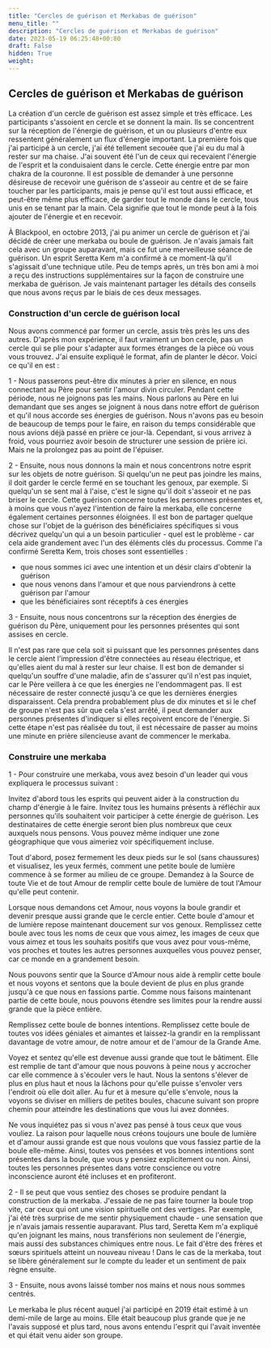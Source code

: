 ```yaml
---
title: "Cercles de guérison et Merkabas de guérison"
menu_title: ""
description: "Cercles de guérison et Merkabas de guérison"
date: 2023-05-19 06:25:48+00:80
draft: False
hidden: True
weight:
---
```

## Cercles de guérison et Merkabas de guérison

La création d'un cercle de guérison est assez simple et très efficace. Les participants s'assoient en cercle et se donnent la main. Ils se concentrent sur la réception de l'énergie de guérison, et un ou plusieurs d'entre eux ressentent généralement un flux d'énergie important. La première fois que j'ai participé à un cercle, j'ai été tellement secouée que j'ai eu du mal à rester sur ma chaise. J'ai souvent été l'un de ceux qui recevaient l'énergie de l'esprit et la conduisaient dans le cercle. Cette énergie entre par mon chakra de la couronne. Il est possible de demander à une personne désireuse de recevoir une guérison de s'asseoir au centre et de se faire toucher par les participants, mais je pense qu'il est tout aussi efficace, et peut-être même plus efficace, de garder tout le monde dans le cercle, tous unis en se tenant par la main. Cela signifie que tout le monde peut à la fois ajouter de l'énergie et en recevoir.

À Blackpool, en octobre 2013, j'ai pu animer un cercle de guérison et j'ai décidé de créer une merkaba ou boule de guérison. Je n'avais jamais fait cela avec un groupe auparavant, mais ce fut une merveilleuse séance de guérison. Un esprit Seretta Kem m'a confirmé à ce moment-là qu'il s'agissait d'une technique utile. Peu de temps après, un très bon ami à moi a reçu des instructions supplémentaires sur la façon de construire une merkaba de guérison. Je vais maintenant partager les détails des conseils que nous avons reçus par le biais de ces deux messages.

### Construction d'un cercle de guérison local

Nous avons commencé par former un cercle, assis très près les uns des autres. D'après mon expérience, il faut vraiment un bon cercle, pas un cercle qui se plie pour s'adapter aux formes étranges de la pièce où vous vous trouvez. J'ai ensuite expliqué le format, afin de planter le décor. Voici ce qu'il en est :

1 - Nous passerons peut-être dix minutes à prier en silence, en nous connectant au Père pour sentir l'amour divin circuler. Pendant cette période, nous ne joignons pas les mains. Nous parlons au Père en lui demandant que ses anges se joignent à nous dans notre effort de guérison et qu'il nous accorde ses énergies de guérison. Nous n'avons pas eu besoin de beaucoup de temps pour le faire, en raison du temps considérable que nous avions déjà passé en prière ce jour-là. Cependant, si vous arrivez à froid, vous pourriez avoir besoin de structurer une session de prière ici. Mais ne la prolongez pas au point de l'épuiser.

2 - Ensuite, nous nous donnons la main et nous concentrons notre esprit sur les objets de notre guérison. Si quelqu'un ne peut pas joindre les mains, il doit garder le cercle fermé en se touchant les genoux, par exemple. Si quelqu'un se sent mal à l'aise, c'est le signe qu'il doit s'asseoir et ne pas briser le cercle. Cette guérison concerne toutes les personnes présentes et, à moins que vous n'ayez l'intention de faire la merkaba, elle concerne également certaines personnes éloignées. Il est bon de partager quelque chose sur l'objet de la guérison des bénéficiaires spécifiques si vous décrivez quelqu'un qui a un besoin particulier - quel est le problème - car cela aide grandement avec l'un des éléments clés du processus. Comme l'a confirmé Seretta Kem, trois choses sont essentielles :

- que nous sommes ici avec une intention et un désir clairs d'obtenir la guérison
- que nous venons dans l'amour et que nous parviendrons à cette guérison par l'amour
- que les bénéficiaires sont réceptifs à ces énergies

3 - Ensuite, nous nous concentrons sur la réception des énergies de guérison du Père, uniquement pour les personnes présentes qui sont assises en cercle.

Il n'est pas rare que cela soit si puissant que les personnes présentes dans le cercle aient l'impression d'être connectées au réseau électrique, et qu'elles aient du mal à rester sur leur chaise. Il est bon de demander si quelqu'un souffre d'une maladie, afin de s'assurer qu'il n'est pas inquiet, car le Père veillera à ce que les énergies ne l'endommagent pas. Il est nécessaire de rester connecté jusqu'à ce que les dernières énergies disparaissent. Cela prendra probablement plus de dix minutes et si le chef de groupe n'est pas sûr que cela s'est arrêté, il peut demander aux personnes présentes d'indiquer si elles reçoivent encore de l'énergie. Si cette étape n'est pas réalisée du tout, il est nécessaire de passer au moins une minute en prière silencieuse avant de commencer le merkaba.

### Construire une merkaba

1 - Pour construire une merkaba, vous avez besoin d'un leader qui vous expliquera le processus suivant :

Invitez d'abord tous les esprits qui peuvent aider à la construction du champ d'énergie à le faire. Invitez tous les humains présents à réfléchir aux personnes qu'ils souhaitent voir participer à cette énergie de guérison. Les destinataires de cette énergie seront bien plus nombreux que ceux auxquels nous pensons. Vous pouvez même indiquer une zone géographique que vous aimeriez voir spécifiquement incluse.

Tout d'abord, posez fermement les deux pieds sur le sol (sans chaussures) et visualisez, les yeux fermés, comment une petite boule de lumière commence à se former au milieu de ce groupe. Demandez à la Source de toute Vie et de tout Amour de remplir cette boule de lumière de tout l'Amour qu'elle peut contenir.

Lorsque nous demandons cet Amour, nous voyons la boule grandir et devenir presque aussi grande que le cercle entier. Cette boule d'amour et de lumière repose maintenant doucement sur vos genoux. Remplissez cette boule avec tous les noms de ceux que vous aimez, les images de ceux que vous aimez et tous les souhaits positifs que vous avez pour vous-même, vos proches et toutes les autres personnes auxquelles vous pouvez penser, car ce monde en a grandement besoin.

Nous pouvons sentir que la Source d'Amour nous aide à remplir cette boule et nous voyons et sentons que la boule devient de plus en plus grande jusqu'à ce que nous en fassions partie. Comme nous faisons maintenant partie de cette boule, nous pouvons étendre ses limites pour la rendre aussi grande que la pièce entière.

Remplissez cette boule de bonnes intentions. Remplissez cette boule de toutes vos idées géniales et aimantes et laissez-la grandir en la remplissant davantage de votre amour, de notre amour et de l'amour de la Grande Ame.

Voyez et sentez qu'elle est devenue aussi grande que tout le bâtiment. Elle est remplie de tant d'amour que nous pouvons à peine nous y accrocher car elle commence à s'écouler vers le haut. Nous la sentons s'élever de plus en plus haut et nous la lâchons pour qu'elle puisse s'envoler vers l'endroit où elle doit aller. Au fur et à mesure qu'elle s'envole, nous la voyons se diviser en milliers de petites boules, chacune suivant son propre chemin pour atteindre les destinations que vous lui avez données.

Ne vous inquiétez pas si vous n'avez pas pensé à tous ceux que vous vouliez. La raison pour laquelle nous créons toujours une boule de lumière et d'amour aussi grande est que nous voulons que vous fassiez partie de la boule elle-même. Ainsi, toutes vos pensées et vos bonnes intentions sont présentes dans la boule, que vous y pensiez explicitement ou non. Ainsi, toutes les personnes présentes dans votre conscience ou votre inconscience auront été incluses et en profiteront.

2 - Il se peut que vous sentiez des choses se produire pendant la construction de la merkaba. J'essaie de ne pas faire tourner la boule trop vite, car ceux qui ont une vision spirituelle ont des vertiges. Par exemple, j'ai été très surprise de me sentir physiquement chaude - une sensation que je n'avais jamais ressentie auparavant. Plus tard, Seretta Kem m'a expliqué qu'en joignant les mains, nous transférions non seulement de l'énergie, mais aussi des substances chimiques entre nous. Le fait d'être des frères et sœurs spirituels atteint un nouveau niveau ! Dans le cas de la merkaba, tout se libère généralement sur le compte du leader et un sentiment de paix règne ensuite.

3 - Ensuite, nous avons laissé tomber nos mains et nous nous sommes centrés.

Le merkaba le plus récent auquel j'ai participé en 2019 était estimé à un demi-mile de large au moins. Elle était beaucoup plus grande que je ne l'avais supposé et plus tard, nous avons entendu l'esprit qui l'avait inventée et qui était venu aider son groupe.
